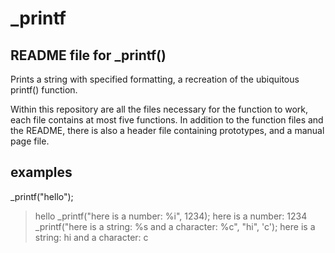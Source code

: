 # \_printf
## README file for \_printf() 
Prints a string with specified formatting, a recreation of the ubiquitous printf() function.

Within this repository are all the files necessary for the function to work, each file contains at most five functions.  In addition to the function files and the README, there is also a header file containing prototypes, and a manual page file.

## examples

\_printf("hello");
>hello
\_printf("here is a number: %i", 1234);
>here is a number: 1234
\_printf("here is a string: %s and a character: %c", "hi", 'c');
>here is a string: hi and a character: c
